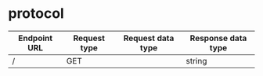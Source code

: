 protocol
========

| Endpoint URL | Request type | Request data type | Response data type |
| ------------ | ------------ | ----------------- | ------------------ |
| /            | GET          |                   | string             |

